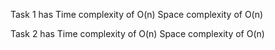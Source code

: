 Task 1 has 
Time complexity of O(n)
Space complexity of O(n)


Task 2 has 
Time complexity of O(n)
Space complexity of O(n)
